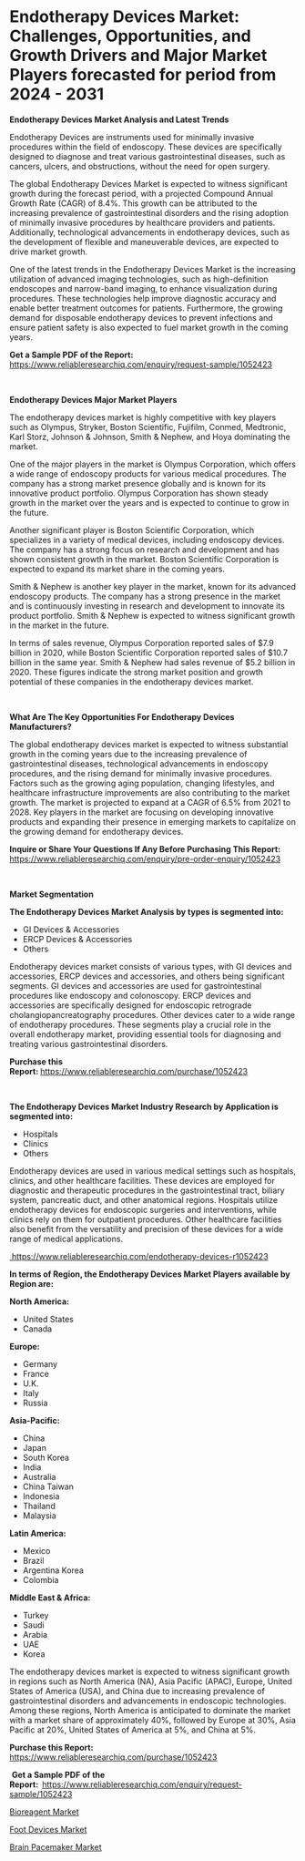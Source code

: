 <p><h1>Endotherapy Devices Market: Challenges, Opportunities, and Growth Drivers and Major Market Players forecasted for period from 2024 - 2031</h1></p><p><strong>Endotherapy Devices Market Analysis and Latest Trends</strong></p>
<p><p>Endotherapy Devices are instruments used for minimally invasive procedures within the field of endoscopy. These devices are specifically designed to diagnose and treat various gastrointestinal diseases, such as cancers, ulcers, and obstructions, without the need for open surgery.</p><p>The global Endotherapy Devices Market is expected to witness significant growth during the forecast period, with a projected Compound Annual Growth Rate (CAGR) of 8.4%. This growth can be attributed to the increasing prevalence of gastrointestinal disorders and the rising adoption of minimally invasive procedures by healthcare providers and patients. Additionally, technological advancements in endotherapy devices, such as the development of flexible and maneuverable devices, are expected to drive market growth.</p><p>One of the latest trends in the Endotherapy Devices Market is the increasing utilization of advanced imaging technologies, such as high-definition endoscopes and narrow-band imaging, to enhance visualization during procedures. These technologies help improve diagnostic accuracy and enable better treatment outcomes for patients. Furthermore, the growing demand for disposable endotherapy devices to prevent infections and ensure patient safety is also expected to fuel market growth in the coming years.</p></p>
<p><strong>Get a Sample PDF of the Report:&nbsp;</strong> <a href="https://www.reliableresearchiq.com/enquiry/request-sample/1052423">https://www.reliableresearchiq.com/enquiry/request-sample/1052423</a></p>
<p>&nbsp;</p>
<p><strong>Endotherapy Devices Major Market Players</strong></p>
<p><p>The endotherapy devices market is highly competitive with key players such as Olympus, Stryker, Boston Scientific, Fujifilm, Conmed, Medtronic, Karl Storz, Johnson & Johnson, Smith & Nephew, and Hoya dominating the market. </p><p>One of the major players in the market is Olympus Corporation, which offers a wide range of endoscopy products for various medical procedures. The company has a strong market presence globally and is known for its innovative product portfolio. Olympus Corporation has shown steady growth in the market over the years and is expected to continue to grow in the future.</p><p>Another significant player is Boston Scientific Corporation, which specializes in a variety of medical devices, including endoscopy devices. The company has a strong focus on research and development and has shown consistent growth in the market. Boston Scientific Corporation is expected to expand its market share in the coming years.</p><p>Smith & Nephew is another key player in the market, known for its advanced endoscopy products. The company has a strong presence in the market and is continuously investing in research and development to innovate its product portfolio. Smith & Nephew is expected to witness significant growth in the market in the future.</p><p>In terms of sales revenue, Olympus Corporation reported sales of $7.9 billion in 2020, while Boston Scientific Corporation reported sales of $10.7 billion in the same year. Smith & Nephew had sales revenue of $5.2 billion in 2020. These figures indicate the strong market position and growth potential of these companies in the endotherapy devices market.</p></p>
<p>&nbsp;</p>
<p><strong>What Are The Key Opportunities For Endotherapy Devices Manufacturers?</strong></p>
<p><p>The global endotherapy devices market is expected to witness substantial growth in the coming years due to the increasing prevalence of gastrointestinal diseases, technological advancements in endoscopy procedures, and the rising demand for minimally invasive procedures. Factors such as the growing aging population, changing lifestyles, and healthcare infrastructure improvements are also contributing to the market growth. The market is projected to expand at a CAGR of 6.5% from 2021 to 2028. Key players in the market are focusing on developing innovative products and expanding their presence in emerging markets to capitalize on the growing demand for endotherapy devices.</p></p>
<p><strong>Inquire or Share Your Questions If Any Before Purchasing This Report:</strong> <a href="https://www.reliableresearchiq.com/enquiry/pre-order-enquiry/1052423">https://www.reliableresearchiq.com/enquiry/pre-order-enquiry/1052423</a></p>
<p>&nbsp;</p>
<p><strong>Market Segmentation</strong></p>
<p><strong>The Endotherapy Devices Market Analysis by types is segmented into:</strong></p>
<p><ul><li>GI Devices & Accessories</li><li>ERCP Devices & Accessories</li><li>Others</li></ul></p>
<p><p>Endotherapy devices market consists of various types, with GI devices and accessories, ERCP devices and accessories, and others being significant segments. GI devices and accessories are used for gastrointestinal procedures like endoscopy and colonoscopy. ERCP devices and accessories are specifically designed for endoscopic retrograde cholangiopancreatography procedures. Other devices cater to a wide range of endotherapy procedures. These segments play a crucial role in the overall endotherapy market, providing essential tools for diagnosing and treating various gastrointestinal disorders.</p></p>
<p><strong>Purchase this Report:&nbsp;</strong><a href="https://www.reliableresearchiq.com/purchase/1052423">https://www.reliableresearchiq.com/purchase/1052423</a></p>
<p>&nbsp;</p>
<p><strong>The Endotherapy Devices Market Industry Research by Application is segmented into:</strong></p>
<p><ul><li>Hospitals</li><li>Clinics</li><li>Others</li></ul></p>
<p><p>Endotherapy devices are used in various medical settings such as hospitals, clinics, and other healthcare facilities. These devices are employed for diagnostic and therapeutic procedures in the gastrointestinal tract, biliary system, pancreatic duct, and other anatomical regions. Hospitals utilize endotherapy devices for endoscopic surgeries and interventions, while clinics rely on them for outpatient procedures. Other healthcare facilities also benefit from the versatility and precision of these devices for a wide range of medical applications.</p></p>
<p><a href="https://www.reliableresearchiq.com/endotherapy-devices-r1052423">&nbsp;https://www.reliableresearchiq.com/endotherapy-devices-r1052423</a></p>
<p><strong>In terms of Region, the Endotherapy Devices Market Players available by Region are:</strong></p>
<p>
    <p> <strong> North America: </strong>
        <ul>
            <li>United States</li>
            <li>Canada</li>
        </ul>
        </p> 
    <p> <strong> Europe: </strong>
        <ul>
            <li>Germany</li>
            <li>France</li>
            <li>U.K.</li>
            <li>Italy</li>
            <li>Russia</li>
        </ul>
        </p> 
    <p> <strong> Asia-Pacific: </strong>
        <ul>
            <li>China</li>
            <li>Japan</li>
            <li>South Korea</li>
            <li>India</li>
            <li>Australia</li>
            <li>China Taiwan</li>
            <li>Indonesia</li>
            <li>Thailand</li>
            <li>Malaysia</li>
        </ul>
        </p> 
    <p> <strong> Latin America: </strong>
        <ul>
            <li>Mexico</li>
            <li>Brazil</li>
            <li>Argentina Korea</li>
            <li>Colombia</li>
        </ul>
        </p> 
    <p> <strong> Middle East & Africa: </strong>
        <ul>
            <li>Turkey</li>
            <li>Saudi</li>
            <li>Arabia</li>
            <li>UAE</li>
            <li>Korea</li>
        </ul>
    </p>
    </p>
<p><p>The endotherapy devices market is expected to witness significant growth in regions such as North America (NA), Asia Pacific (APAC), Europe, United States of America (USA), and China due to increasing prevalence of gastrointestinal disorders and advancements in endoscopic technologies. Among these regions, North America is anticipated to dominate the market with a market share of approximately 40%, followed by Europe at 30%, Asia Pacific at 20%, United States of America at 5%, and China at 5%.</p></p>
<p><strong>Purchase this Report: </strong><a href="https://www.reliableresearchiq.com/purchase/1052423">https://www.reliableresearchiq.com/purchase/1052423</a></p>
<p>&nbsp;<strong>Get a Sample PDF of the Report:&nbsp;&nbsp;</strong><a href="https://www.reliableresearchiq.com/enquiry/request-sample/1052423">https://www.reliableresearchiq.com/enquiry/request-sample/1052423</a></p>
<p><strong></strong></p>
<p><p><a href="https://github.com/hzxpgedq27/Market-Research-Report-List-1/blob/main/bioreagent-market.md">Bioreagent Market</a></p><p><a href="https://github.com/mdinislamsheik/Market-Research-Report-List-1/blob/main/foot-devices-market.md">Foot Devices Market</a></p><p><a href="https://github.com/waylose1223/Market-Research-Report-List-2/blob/main/brain-pacemaker-market.md">Brain Pacemaker Market</a></p></p>